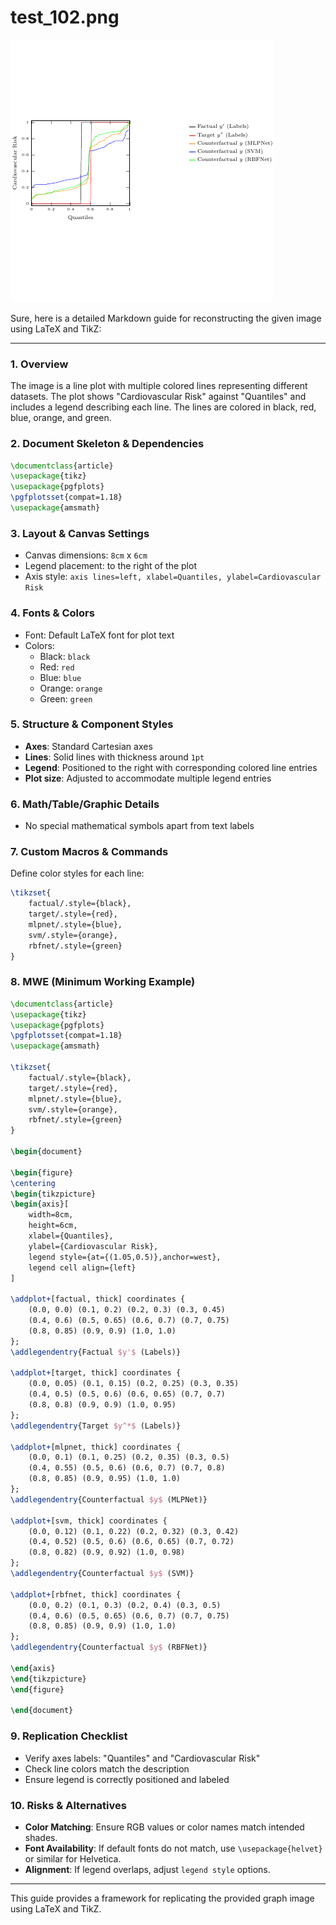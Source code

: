 # test_102.png

![test_102.png](../../../eval_dataset/images/test_102.png)

Sure, here is a detailed Markdown guide for reconstructing the given image using LaTeX and TikZ:

---

### 1. Overview

The image is a line plot with multiple colored lines representing different datasets. The plot shows "Cardiovascular Risk" against "Quantiles" and includes a legend describing each line. The lines are colored in black, red, blue, orange, and green.

### 2. Document Skeleton & Dependencies

```latex
\documentclass{article}
\usepackage{tikz}
\usepackage{pgfplots}
\pgfplotsset{compat=1.18}
\usepackage{amsmath}
```

### 3. Layout & Canvas Settings

- Canvas dimensions: `8cm` x `6cm`
- Legend placement: to the right of the plot
- Axis style: `axis lines=left, xlabel=Quantiles, ylabel=Cardiovascular Risk`

### 4. Fonts & Colors

- Font: Default LaTeX font for plot text
- Colors:
  - Black: `black`
  - Red: `red`
  - Blue: `blue`
  - Orange: `orange`
  - Green: `green`

### 5. Structure & Component Styles

- **Axes**: Standard Cartesian axes
- **Lines**: Solid lines with thickness around `1pt`
- **Legend**: Positioned to the right with corresponding colored line entries
- **Plot size**: Adjusted to accommodate multiple legend entries

### 6. Math/Table/Graphic Details

- No special mathematical symbols apart from text labels

### 7. Custom Macros & Commands

Define color styles for each line:

```latex
\tikzset{
    factual/.style={black},
    target/.style={red},
    mlpnet/.style={blue},
    svm/.style={orange},
    rbfnet/.style={green}
}
```

### 8. MWE (Minimum Working Example)

```latex
\documentclass{article}
\usepackage{tikz}
\usepackage{pgfplots}
\pgfplotsset{compat=1.18}
\usepackage{amsmath}

\tikzset{
    factual/.style={black},
    target/.style={red},
    mlpnet/.style={blue},
    svm/.style={orange},
    rbfnet/.style={green}
}

\begin{document}

\begin{figure}
\centering
\begin{tikzpicture}
\begin{axis}[
    width=8cm,
    height=6cm,
    xlabel={Quantiles},
    ylabel={Cardiovascular Risk},
    legend style={at={(1.05,0.5)},anchor=west},
    legend cell align={left}
]

\addplot+[factual, thick] coordinates {
    (0.0, 0.0) (0.1, 0.2) (0.2, 0.3) (0.3, 0.45) 
    (0.4, 0.6) (0.5, 0.65) (0.6, 0.7) (0.7, 0.75) 
    (0.8, 0.85) (0.9, 0.9) (1.0, 1.0)
};
\addlegendentry{Factual $y'$ (Labels)}

\addplot+[target, thick] coordinates {
    (0.0, 0.05) (0.1, 0.15) (0.2, 0.25) (0.3, 0.35) 
    (0.4, 0.5) (0.5, 0.6) (0.6, 0.65) (0.7, 0.7)
    (0.8, 0.8) (0.9, 0.9) (1.0, 0.95)
};
\addlegendentry{Target $y^*$ (Labels)}

\addplot+[mlpnet, thick] coordinates {
    (0.0, 0.1) (0.1, 0.25) (0.2, 0.35) (0.3, 0.5) 
    (0.4, 0.55) (0.5, 0.6) (0.6, 0.7) (0.7, 0.8)
    (0.8, 0.85) (0.9, 0.95) (1.0, 1.0)
};
\addlegendentry{Counterfactual $y$ (MLPNet)}

\addplot+[svm, thick] coordinates {
    (0.0, 0.12) (0.1, 0.22) (0.2, 0.32) (0.3, 0.42) 
    (0.4, 0.52) (0.5, 0.6) (0.6, 0.65) (0.7, 0.72)
    (0.8, 0.82) (0.9, 0.92) (1.0, 0.98)
};
\addlegendentry{Counterfactual $y$ (SVM)}

\addplot+[rbfnet, thick] coordinates {
    (0.0, 0.2) (0.1, 0.3) (0.2, 0.4) (0.3, 0.5)
    (0.4, 0.6) (0.5, 0.65) (0.6, 0.7) (0.7, 0.75)
    (0.8, 0.85) (0.9, 0.9) (1.0, 1.0)
};
\addlegendentry{Counterfactual $y$ (RBFNet)}

\end{axis}
\end{tikzpicture}
\end{figure}

\end{document}
```

### 9. Replication Checklist

- Verify axes labels: "Quantiles" and "Cardiovascular Risk"
- Check line colors match the description
- Ensure legend is correctly positioned and labeled

### 10. Risks & Alternatives

- **Color Matching**: Ensure RGB values or color names match intended shades.
- **Font Availability**: If default fonts do not match, use `\usepackage{helvet}` or similar for Helvetica.
- **Alignment**: If legend overlaps, adjust `legend style` options.

--- 

This guide provides a framework for replicating the provided graph image using LaTeX and TikZ.
